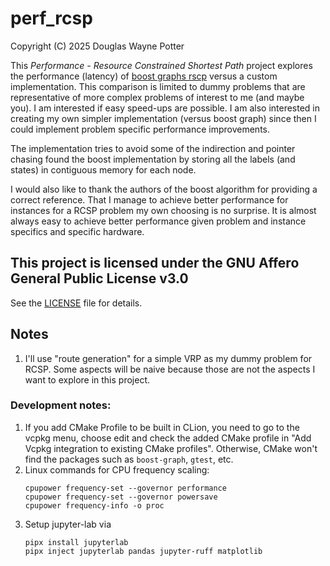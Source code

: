 # perf_rcsp
Copyright (C) 2025 Douglas Wayne Potter

This *Performance - Resource Constrained Shortest Path* project explores the performance (latency)
of [boost graphs rscp](https://www.boost.org/doc/libs/1_88_0/libs/graph/doc/r_c_shortest_paths.html) versus
a custom implementation. This comparison is limited to dummy problems that are representative of more
complex problems of interest to me (and maybe you). I am interested if easy speed-ups are possible.
I am also interested in creating my own simpler implementation (versus boost graph) since then I could
implement problem specific performance improvements.

The implementation tries to avoid some of the indirection and pointer chasing found the boost
implementation by storing all the labels (and states) in contiguous memory for each node.

I would also like to thank the authors of the boost algorithm for providing a correct reference.
That I manage to achieve better performance for instances for a RCSP problem my own choosing is no
surprise. It is almost always easy to achieve better performance given problem and instance specifics and specific
hardware.

## This project is licensed under the GNU Affero General Public License v3.0

See the [LICENSE](./LICENSE) file for details.

## Notes

1. I'll use "route generation" for a simple VRP as my dummy problem for RCSP. Some aspects will be naive because those
   are not the aspects I want to explore in this project.


### Development notes:

1. If you add CMake Profile to be built in CLion, you need to go to the vcpkg menu, choose edit and check the added
   CMake profile in "Add Vcpkg integration to existing CMake profiles". Otherwise, CMake won't find the packages
   such as `boost-graph`, `gtest`, etc.
2. Linux commands for CPU frequency scaling:
   ```shell
   cpupower frequency-set --governor performance
   cpupower frequency-set --governor powersave
   cpupower frequency-info -o proc
   ```
3. Setup jupyter-lab via
   ```shell
   pipx install jupyterlab
   pipx inject jupyterlab pandas jupyter-ruff matplotlib
   ```
